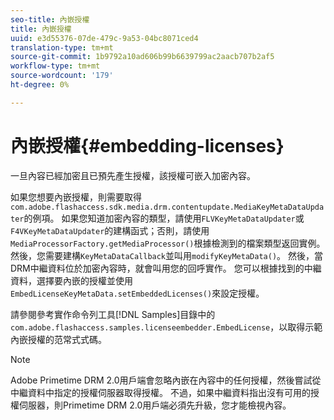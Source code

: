 ```yaml
---
seo-title: 內嵌授權
title: 內嵌授權
uuid: e3d55376-07de-479c-9a53-04bc8071ced4
translation-type: tm+mt
source-git-commit: 1b9792a10ad606b99b6639799ac2aacb707b2af5
workflow-type: tm+mt
source-wordcount: '179'
ht-degree: 0%

---
```



# 內嵌授權{#embedding-licenses}

一旦內容已經加密且已預先產生授權，該授權可嵌入加密內容。

如果您想要內嵌授權，則需要取得`com.adobe.flashaccess.sdk.media.drm.contentupdate.MediaKeyMetaDataUpdater`的例項。 如果您知道加密內容的類型，請使用`FLVKeyMetaDataUpdater`或`F4VKeyMetaDataUpdater`的建構函式；否則，請使用`MediaProcessorFactory.getMediaProcessor()`根據檢測到的檔案類型返回實例。 然後，您需要建構`KeyMetaDataCallback`並叫用`modifyKeyMetaData()`。 然後，當DRM中繼資料位於加密內容時，就會叫用您的回呼實作。 您可以根據找到的中繼資料，選擇要內嵌的授權並使用`EmbedLicenseKeyMetaData.setEmbeddedLicenses()`來設定授權。

請參閱參考實作命令列工具[!DNL Samples]目錄中的`com.adobe.flashaccess.samples.licenseembedder.EmbedLicense`，以取得示範內嵌授權的范常式式碼。

>[!NOTE]
>
>Adobe Primetime DRM 2.0用戶端會忽略內嵌在內容中的任何授權，然後嘗試從中繼資料中指定的授權伺服器取得授權。 不過，如果中繼資料指出沒有可用的授權伺服器，則Primetime DRM 2.0用戶端必須先升級，您才能檢視內容。

